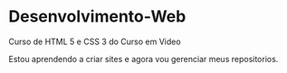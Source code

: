 # Desenvolvimento-Web
Curso de HTML 5 e CSS 3 do Curso em Video

Estou aprendendo a criar sites e agora vou gerenciar meus repositorios.